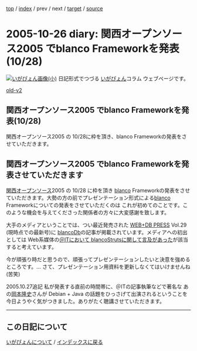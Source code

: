 [top](https://igapyon.github.io/diary/) 
 / [index](https://igapyon.github.io/diary/2005/index.html) 
 / prev 
 / next 
 / [target](https://igapyon.github.io/diary/2005/ig051026.html) 
 / [source](https://github.com/igapyon/diary/blob/gh-pages/2005/ig051026.html.src.md) 

2005-10-26 diary: 関西オープンソース2005 でblanco Frameworkを発表(10/28)
=====================================================================================================
[![いがぴょん画像(小)](https://igapyon.github.io/diary/images/iga200306s.jpg "いがぴょん")](https://igapyon.github.io/diary/memo/memoigapyon.html) 日記形式でつづる [いがぴょん](https://igapyon.github.io/diary/memo/memoigapyon.html)コラム ウェブページです。

[old-v2](ig051026-orig.html)

## 関西オープンソース2005 でblanco Frameworkを発表(10/28)

関西オープンソース2005 の 10/28に枠を頂き、blanco Frameworkの発表をさせていただきます。


## 関西オープンソース2005 でblanco Frameworkを発表させていただきます

[関西オープンソース](http://k-of.jp/kof.html)2005 の 10/28 に枠を頂き [blanco](http://www.igapyon.jp/blanco/blanco.ja.html) Frameworkの発表をさせていただきます。大勢の方の前でプレゼンテーション形式による[blanco](http://www.igapyon.jp/blanco/blanco.ja.html) Frameworkについての発表をさせていただくのは これが初めてのことです。このような機会を与えてくださった関係者の方々に大変感謝を致します。

大手のメディアということでは、つい最近発売された [WEB+DB PRESS](http://www.gihyo.co.jp/magazines/wdpress/contents) Vol.29 (現時点での最新号)に [blancoDb](http://www.igapyon.jp/blanco/blancodb.html)の記事が掲載されています。メディアへの初出としては Web系媒体の[＠ITにおいて blancoStrutsに関して言及があった](http://www.atmarkit.co.jp/farc/special/auto/auto02.html)が該当すると考えています。

今が頑張り時だと思うので、頑張ってプレゼンテーションしたいと決意を強めるところです。… さて、プレゼンテーション用資料を更新しなくてはいけませんね
(苦笑)

2005.10.27追記 私が発表する直前の時間帯に、＠ITの記事執筆などで著名な あの[岡本隆史](http://www.atmarkit.co.jp/fjava/rensai3/eclipseplgn01/eclipseplgn01_1.html)さんが Debian + Java の話題をひっさげて出演されるということを今日ようやく気がつきました。ありがたく聴講させていただきます。

----------------------------------------------------------------------------------------------------

## この日記について
[いがぴょんについて](https://igapyon.github.io/diary/memo/memoigapyon.html) / [インデックスに戻る](https://igapyon.github.io/diary/idxall.html)
